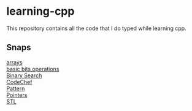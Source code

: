 # learning-cpp
This repository contains all the code that I do typed while learning cpp.
## Snaps ##
[arrays](https://github.com/daydash/learning-cpp/tree/master/arrays) <br />
[basic bits operations](https://github.com/daydash/learning-cpp/tree/master/basic%20bits%20operations) <br />
[Binary Search](https://github.com/daydash/learning-cpp/tree/master/Binary%20Search) <br />
[CodeChef](https://github.com/daydash/learning-cpp/tree/master/CodeChef) <br />
[Pattern](https://github.com/daydash/learning-cpp/tree/master/Pattern) <br />
[Pointers](https://github.com/daydash/learning-cpp/tree/master/Pointers) <br />
[STL](https://github.com/daydash/learning-cpp/tree/master/STL)